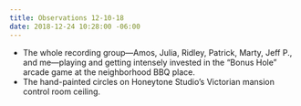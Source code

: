```yaml
---
title: Observations 12-10-18
date: 2018-12-24 10:28:00 -06:00
---
```


- The whole recording group—Amos, Julia, Ridley, Patrick, Marty, Jeff P., and me—playing and getting intensely invested in the “Bonus Hole” arcade game at the neighborhood BBQ place.
- The hand-painted circles on Honeytone Studio’s Victorian mansion control room ceiling.
